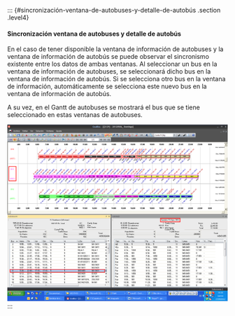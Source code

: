 ::: {#sincronización-ventana-de-autobuses-y-detalle-de-autobús .section .level4}
#### Sincronización ventana de autobuses y detalle de autobús

En el caso de tener disponible la ventana de información de autobuses y
la ventana de información de autobús se puede observar el sincronismo
existente entre los datos de ambas ventanas. Al seleccionar un bus en la
ventana de información de autobuses, se seleccionará dicho bus en la
ventana de información de autobús. Si se selecciona otro bus en la
ventana de información, automáticamente se selecciona este nuevo bus en
la ventana de información de autobús.

A su vez, en el Gantt de autobuses se mostrará el bus que se tiene
seleccionado en estas ventanas de autobuses.

![](../media/file253.png)
:::
